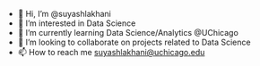 - 👋 Hi, I’m @suyashlakhani
- 👀 I’m interested in Data Science
- 🌱 I’m currently learning Data Science/Analytics @UChicago
- 💞️ I’m looking to collaborate on projects related to Data Science
- 📫 How to reach me suyashlakhani@uchicago.edu

<!---
suyashlakhani/suyashlakhani is a ✨ special ✨ repository because its `README.md` (this file) appears on your GitHub profile.
You can click the Preview link to take a look at your changes.
--->
